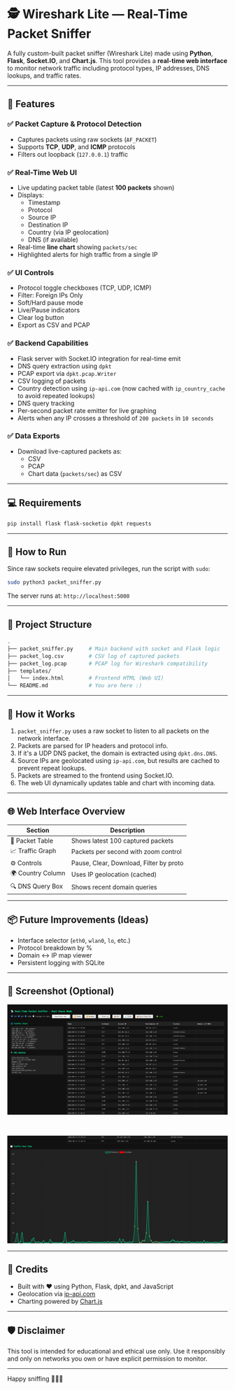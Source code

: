 # 🕵️ Wireshark Lite — Real-Time Packet Sniffer

A fully custom-built packet sniffer (Wireshark Lite) made using **Python**, **Flask**, **Socket.IO**, and **Chart.js**. This tool provides a **real-time web interface** to monitor network traffic including protocol types, IP addresses, DNS lookups, and traffic rates.

---

## 🚀 Features

### ✅ Packet Capture & Protocol Detection
- Captures packets using raw sockets (`AF_PACKET`)
- Supports **TCP**, **UDP**, and **ICMP** protocols
- Filters out loopback (`127.0.0.1`) traffic

### ✅ Real-Time Web UI
- Live updating packet table (latest **100 packets** shown)
- Displays:
  - Timestamp
  - Protocol
  - Source IP
  - Destination IP
  - Country (via IP geolocation)
  - DNS (if available)
- Real-time **line chart** showing `packets/sec`
- Highlighted alerts for high traffic from a single IP

### ✅ UI Controls
- Protocol toggle checkboxes (TCP, UDP, ICMP)
- Filter: Foreign IPs Only
- Soft/Hard pause mode
- Live/Pause indicators
- Clear log button
- Export as CSV and PCAP

### ✅ Backend Capabilities
- Flask server with Socket.IO integration for real-time emit
- DNS query extraction using `dpkt`
- PCAP export via `dpkt.pcap.Writer`
- CSV logging of packets
- Country detection using `ip-api.com` (now cached with `ip_country_cache` to avoid repeated lookups)
- DNS query tracking
- Per-second packet rate emitter for live graphing
- Alerts when any IP crosses a threshold of `200 packets` in `10 seconds`

### ✅ Data Exports
- Download live-captured packets as:
  - CSV
  - PCAP
  - Chart data (`packets/sec`) as CSV

---

## 💻 Requirements

```bash
pip install flask flask-socketio dpkt requests
```

---

## 🔧 How to Run

Since raw sockets require elevated privileges, run the script with `sudo`:

```bash
sudo python3 packet_sniffer.py
```

The server runs at: `http://localhost:5000`

---

## 📁 Project Structure

```bash
.
├── packet_sniffer.py     # Main backend with socket and Flask logic
├── packet_log.csv        # CSV log of captured packets
├── packet_log.pcap       # PCAP log for Wireshark compatibility
├── templates/
│   └── index.html        # Frontend HTML (Web UI)
└── README.md             # You are here :)
```

---

## 🧠 How it Works

1. `packet_sniffer.py` uses a raw socket to listen to all packets on the network interface.
2. Packets are parsed for IP headers and protocol info.
3. If it's a UDP DNS packet, the domain is extracted using `dpkt.dns.DNS`.
4. Source IPs are geolocated using `ip-api.com`, but results are cached to prevent repeat lookups.
5. Packets are streamed to the frontend using Socket.IO.
6. The web UI dynamically updates table and chart with incoming data.

---

## 🌐 Web Interface Overview

| Section            | Description                             |
|-------------------|-----------------------------------------|
| 📄 Packet Table    | Shows latest 100 captured packets       |
| 📈 Traffic Graph   | Packets per second with zoom control    |
| ⚙️ Controls         | Pause, Clear, Download, Filter by proto |
| 🌍 Country Column  | Uses IP geolocation (cached)            |
| 🔍 DNS Query Box   | Shows recent domain queries             |

---

## 📦 Future Improvements (Ideas)
- Interface selector (`eth0`, `wlan0`, `lo`, etc.)
- Protocol breakdown by %
- Domain ↔ IP map viewer
- Persistent logging with SQLite

---

## 📸 Screenshot (Optional)

![Main UI](./shot1.png)

<br>

![Graph UI](./shot2.png)

---

## 🙌 Credits
- Built with ❤️ using Python, Flask, dpkt, and JavaScript
- Geolocation via [ip-api.com](http://ip-api.com)
- Charting powered by [Chart.js](https://www.chartjs.org/)

---

## 🛡 Disclaimer
This tool is intended for educational and ethical use only. Use it responsibly and only on networks you own or have explicit permission to monitor.

---

Happy sniffing 🕵️‍♂️📡
